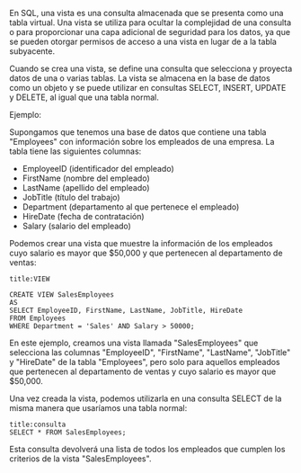 En SQL, una vista es una consulta almacenada que se presenta como una tabla virtual. Una vista se utiliza para ocultar la complejidad de una consulta o para proporcionar una capa adicional de seguridad para los datos, ya que se pueden otorgar permisos de acceso a una vista en lugar de a la tabla subyacente.

Cuando se crea una vista, se define una consulta que selecciona y proyecta datos de una o varias tablas. La vista se almacena en la base de datos como un objeto y se puede utilizar en consultas SELECT, INSERT, UPDATE y DELETE, al igual que una tabla normal.

Ejemplo:

Supongamos que tenemos una base de datos que contiene una tabla "Employees" con información sobre los empleados de una empresa. La tabla tiene las siguientes columnas:

-   EmployeeID (identificador del empleado)
-   FirstName (nombre del empleado)
-   LastName (apellido del empleado)
-   JobTitle (título del trabajo)
-   Department (departamento al que pertenece el empleado)
-   HireDate (fecha de contratación)
-   Salary (salario del empleado)

Podemos crear una vista que muestre la información de los empleados cuyo salario es mayor que $50,000 y que pertenecen al departamento de ventas:

```ad-important
title:VIEW
```
```
CREATE VIEW SalesEmployees
AS
SELECT EmployeeID, FirstName, LastName, JobTitle, HireDate
FROM Employees
WHERE Department = 'Sales' AND Salary > 50000;
```

En este ejemplo, creamos una vista llamada "SalesEmployees" que selecciona las columnas "EmployeeID", "FirstName", "LastName", "JobTitle" y "HireDate" de la tabla "Employees", pero solo para aquellos empleados que pertenecen al departamento de ventas y cuyo salario es mayor que $50,000.

Una vez creada la vista, podemos utilizarla en una consulta SELECT de la misma manera que usaríamos una tabla normal:

```ad-info
title:consulta
SELECT * FROM SalesEmployees;
```

Esta consulta devolverá una lista de todos los empleados que cumplen los criterios de la vista "SalesEmployees".
